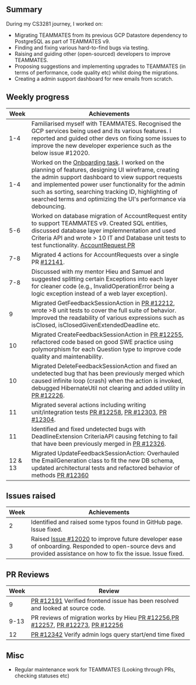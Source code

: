 ## Summary

During my CS3281 journey, I worked on:
* Migrating TEAMMATES from its previous GCP Datastore dependency to PostgreSQL as part of TEAMMATES v9.
* Finding and fixing various hard-to-find bugs via testing.
* Raising and guiding other (open-sourced) developers to improve TEAMMATES.
* Proposing suggestions and implementing upgrades to TEAMMATES (in terms of performance, code quality etc) whilst doing the migrations.
* Creating a admin support dashboard for new emails from scratch.

## Weekly progress

| Week | Achievements |
| ---- | ------------ |
| 1-4 | Familiarised myself with TEAMMATES. Recognised the GCP services being used and its various features. I reported and guided other devs on fixing some issues to improve the new developer experience such as the below issue #12020. |
| 1-4 | Worked on the [Onboarding task](https://github.com/cedricongjh/teammates/commits/cedric/api-integration). I worked on the planning of features, designing UI wireframe, creating the admin support dashboard to view support requests and implemented power user functionality for the admin such as sorting, searching tracking ID, highlighting of searched terms and optimizing the UI's performance via debouncing. |
| 5-6 | Worked on database migration of AccountRequest entity to support TEAMMATES v9. Created SQL entities, discussed database layer implemnentation and used Criteria API and wrote > 10 IT and Database unit tests to test functionality. [AccountRequest PR](https://github.com/TEAMMATES/teammates/pull/12107) |
| 7-8 | Migrated 4 actions for AccountRequests over a single PR [#12141](https://github.com/TEAMMATES/teammates/pull/12141). |
| 7-8 | Discussed with my mentor Hieu and Samuel and suggested splitting certain Exceptions into each layer for cleaner code (e.g., InvalidOperationError being a logic exception instead of a web layer exception). |
| 9 | Migrated GetFeedbackSessionAction in [PR #12212](https://github.com/TEAMMATES/teammates/pull/12212), wrote >8 unit tests to cover the full suite of behavior. Improved the readability of various expressions such as isClosed, isClosedGivenExtendedDeadline etc. |
| 10 | Migrated CreateFeedbackSessionAction in [PR #12255](https://github.com/TEAMMATES/teammates/pull/12255), refactored code based on good SWE practice using polymorphism for each Question type to improve code quality and maintenability. |
| 10 | Migrated DeleteFeedbackSessionAction and fixed an undetected bug that has been previously merged which caused infinite loop (crash) when the action is invoked, debugged HibernateUtil not clearing and added utility in [PR #12226](https://github.com/TEAMMATES/teammates/pull/12226). |
| 11 | Migrated several actions including writing unit/integration tests [PR #12258](https://github.com/TEAMMATES/teammates/pull/12258), [PR #12303](https://github.com/TEAMMATES/teammates/pull/12303), [PR #12304](https://github.com/TEAMMATES/teammates/pull/12304). |
| 11 | Identified and fixed undetected bugs with DeadlineExtension CriteriaAPI causing fetching to fail that have been previously merged in [PR #12326](https://github.com/TEAMMATES/teammates/pull/12326). |
| 12 & 13 | Migrated UpdateFeedbackSessionAction: Overhauled the EmailGeneration class to fit the new DB schema, updated architectural tests and refactored behavior of methods [PR #12360](https://github.com/TEAMMATES/teammates/pull/12360) |

## Issues raised
| Week | Achievements |
| ---- | ------------ |
| 2 | Identified and raised some typos found in GitHub page. Issue fixed. |
| 3 | Raised [Issue #12020](https://github.com/TEAMMATES/teammates/issues/12020) to improve future developer ease of onboarding. Responded to open-source devs and provided assistance on how to fix the issue. Issue fixed. |

## PR Reviews
| Week | Review |
| ---- | ------------ |
| 9 | [PR #12191](https://github.com/TEAMMATES/teammates/pull/12191) Verified frontend issue has been resolved and looked at source code. |
| 9-13 | PR reviews of migration works by Hieu [PR #12256](https://github.com/TEAMMATES/teammates/pull/12256),[PR #12257](https://github.com/TEAMMATES/teammates/pull/12257), [PR #12273](https://github.com/TEAMMATES/teammates/pull/12273), [PR #12256](https://github.com/TEAMMATES/teammates/pull/12273) |
| 12 | [PR #12342](https://github.com/TEAMMATES/teammates/pull/12342) Verify admin logs query start/end time fixed |

## Misc
* Regular maintenance work for TEAMMATES (Looking through PRs, checking statuses etc)